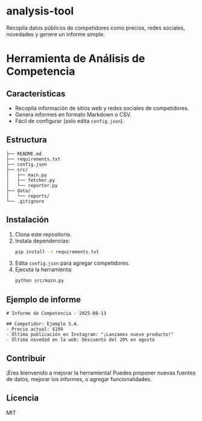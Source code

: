 # analysis-tool
Recopila datos públicos de competidores como precios, redes sociales, novedades y genere un informe simple.

# Herramienta de Análisis de Competencia

## Características

- Recopila información de sitios web y redes sociales de competidores.
- Genera informes en formato Markdown o CSV.
- Fácil de configurar (solo edita `config.json`).

## Estructura

```
├── README.md
├── requirements.txt
├── config.json
├── src/
│   ├── main.py
│   ├── fetcher.py
│   └── reporter.py
├── data/
│   └── reports/
└── .gitignore
```

## Instalación

1. Clona este repositorio.
2. Instala dependencias:
   ```bash
   pip install -r requirements.txt
   ```
3. Edita `config.json` para agregar competidores.
4. Ejecuta la herramienta:
   ```bash
   python src/main.py
   ```

## Ejemplo de informe

```
# Informe de Competencia - 2025-08-13

## Competidor: Ejemplo S.A.
- Precio actual: $199
- Última publicación en Instagram: "¡Lanzamos nuevo producto!"
- Última novedad en la web: Descuento del 20% en agosto
```

## Contribuir

¡Eres bienvenido a mejorar la herramienta! Puedes proponer nuevas fuentes de datos, mejorar los informes, o agregar funcionalidades.

## Licencia

MIT
